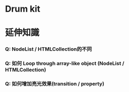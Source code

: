 Drum kit 
=

# 延伸知識
### Q: NodeList / HTMLCollection的不同

### Q: 如何 Loop through array-like object (NodeList / HTMLCollection)

### Q: 如何增加亮光效果(transition / property)

